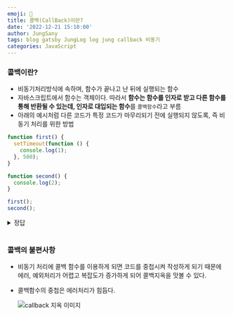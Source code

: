 ```yaml
---
emoji: 🥥
title: 콜백(CallBack)이란?
date: '2022-12-21 15:10:00'
author: JungSany
tags: blog gatsby JungLog log jung callback 비동기
categories: JavaScript
---
```


### 콜백이란?

- 비동기처리방식에 속하며, 함수가 끝나고 난 뒤에 실행되는 함수
- 자바스크립트에서 함수는 객체이다. 따라서 **함수는 함수를 인자로 받고 다른 함수를 통해 반환될 수 있는데, 인자로 대입되는 함수**를 `콜백함수`라고 부름
- 아래의 예시처럼 다른 코드가 특정 코드가 마무리되기 전에 실행되지 않도록, 즉 비동기 처리를 위한 방법

```javascript
function first() {
  setTimeout(function () {
    console.log(1);
  }, 500);
}

function second() {
  console.log(2);
}

first();
second();
```

<details>
<summary>정답</summary>
<div markdown="1">

출력 순서는 2 → 1

</div>
</details>

<br/>

### 콜백의 불편사항

- 비동기 처리에 콜백 함수를 이용하게 되면 코드를 중첩시켜 작성하게 되기 때문에 에러, 예외처리가 어렵고 복잡도가 증가하게 되어 콜백지옥을 맛볼 수 있다.
- 콜백함수의 중첩은 에러처리가 힘듬다.

  ![callback 지옥 이미지](https://velog.velcdn.com/images/yj05037/post/9c47656d-edd0-4318-81b3-52f2244172cb/image.png)

<br/>

```toc

```
